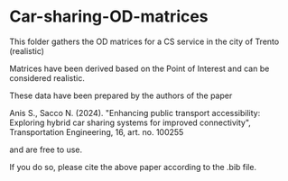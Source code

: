 # Car-sharing-OD-matrices
This folder gathers the OD matrices for a CS service in the city of Trento (realistic)

Matrices have been derived based on the Point of Interest and can be considered realistic.

These data have been prepared by the authors of the paper

Anis S., Sacco N. (2024). "Enhancing public transport accessibility: Exploring hybrid car sharing systems for improved connectivity", Transportation Engineering, 16, art. no. 100255

and are free to use. 

If you do so, please cite the above paper according to the .bib file.



